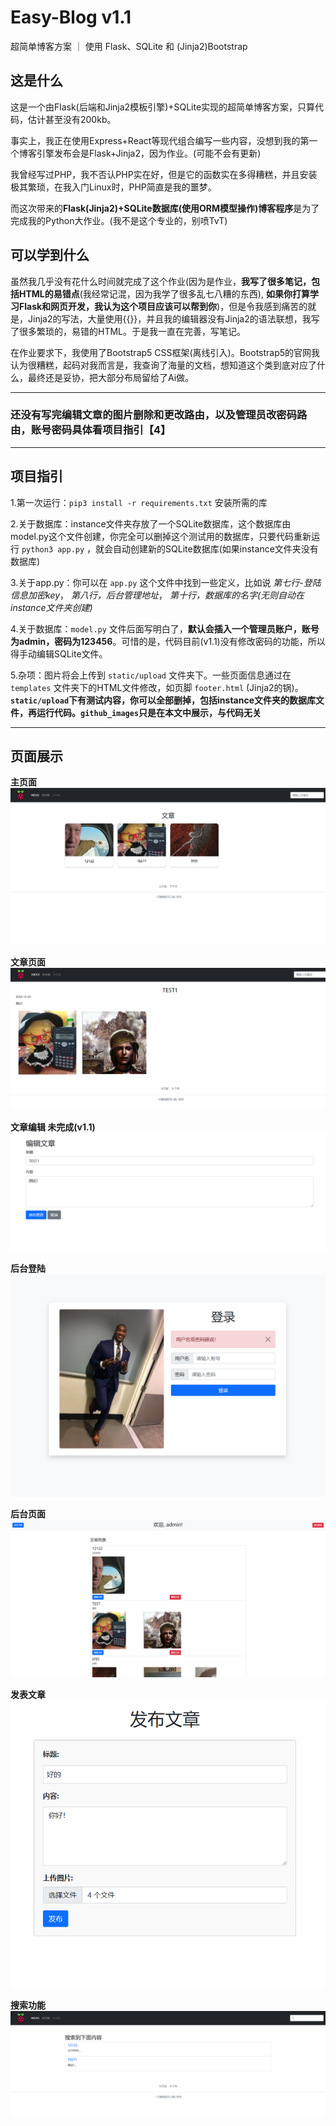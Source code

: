 # Easy-Blog v1.1
超简单博客方案 ｜ 使用 Flask、SQLite 和 (Jinja2)Bootstrap

## 这是什么
这是一个由Flask(后端和Jinja2模板引擎)+SQLite实现的超简单博客方案，只算代码，估计甚至没有200kb。

事实上，我正在使用Express+React等现代组合编写一些内容，没想到我的第一个博客引擎发布会是Flask+Jinja2，因为作业。(可能不会有更新)

我曾经写过PHP，我不否认PHP实在好，但是它的函数实在多得糟糕，并且安装极其繁琐，在我入门Linux时，PHP简直是我的噩梦。

而这次带来的**Flask(Jinja2)+SQLite数据库(使用ORM模型操作)博客程序**是为了完成我的Python大作业。(我不是这个专业的，别喷TvT)

## 可以学到什么
虽然我几乎没有花什么时间就完成了这个作业(因为是作业，**我写了很多笔记，包括HTML的易错点**(我经常记混，因为我学了很多乱七八糟的东西), **如果你打算学习Flask和网页开发，我认为这个项目应该可以帮到你**)，但是令我感到痛苦的就是，Jinja2的写法，大量使用{{}}，并且我的编辑器没有Jinja2的语法联想，我写了很多繁琐的，易错的HTML。于是我一直在完善，写笔记。

在作业要求下，我使用了Bootstrap5 CSS框架(离线引入)。Bootstrap5的官网我认为很糟糕，起码对我而言是，我查询了海量的文档，想知道这个类到底对应了什么，最终还是妥协，把大部分布局留给了Ai做。

---

### 还没有写完编辑文章的图片删除和更改路由，以及管理员改密码路由，账号密码具体看项目指引【4】

---

## 项目指引

1.第一次运行：`pip3 install -r requirements.txt` 安装所需的库

2.关于数据库：instance文件夹存放了一个SQLite数据库，这个数据库由model.py这个文件创建，你完全可以删掉这个测试用的数据库，只要代码重新运行 `python3 app.py` ，就会自动创建新的SQLite数据库(如果instance文件夹没有数据库)

3.关于app.py：你可以在 `app.py` 这个文件中找到一些定义，比如说 *第七行-登陆信息加密key*， *第八行，后台管理地址*， *第十行，数据库的名字(无则自动在instance文件夹创建)*

4.关于数据库：`model.py` 文件后面写明白了，**默认会插入一个管理员账户，账号为admin，密码为123456**。可惜的是，代码目前(v1.1)没有修改密码的功能，所以得手动编辑SQLite文件。

5.杂项：图片将会上传到 `static/upload` 文件夹下。一些页面信息通过在 `templates` 文件夹下的HTML文件修改，如页脚 `footer.html` (Jinja2的锅)。**`static/upload`下有测试内容，你可以全部删掉，包括instance文件夹的数据库文件，再运行代码。`github_images`只是在本文中展示，与代码无关**

---

## 页面展示

**主页面**
![主页面](/github_images/index.PNG)

**文章页面**
![文章页面](/github_images/article.PNG)

**文章编辑 未完成(v1.1)**
![文章编辑](/github_images/edit.PNG)

**后台登陆**
![后台登陆](/github_images/login.PNG)

**后台页面**
![后台页面](/github_images/admin.PNG)

**发表文章**
![发表文章](/github_images/post.PNG)

**搜索功能**
![搜索功能](/github_images/search.PNG)


